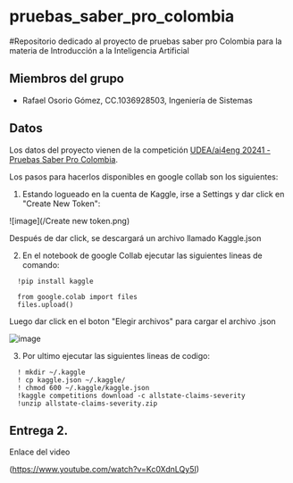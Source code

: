 # pruebas_saber_pro_colombia
#Repositorio dedicado al proyecto de pruebas saber pro Colombia para la materia de Introducción a la Inteligencia Artificial

## Miembros del grupo
* Rafael Osorio Gómez, CC.1036928503, Ingeniería de Sistemas
  
## Datos
Los datos del proyecto vienen de la competición [UDEA/ai4eng 20241 - Pruebas Saber Pro Colombia](https://www.kaggle.com/competitions/udea-ai4eng-20241). 

Los pasos para hacerlos disponibles en google collab son los siguientes:

1. Estando logueado en la cuenta de Kaggle, irse a Settings y dar click en "Create New Token":  

![image](/Create new token.png)

Después de dar click, se descargará un archivo llamado Kaggle.json

2. En el notebook de google Collab ejecutar las siguientes lineas de comando:
```
  !pip install kaggle
  
  from google.colab import files 
  files.upload()
```
Luego dar click en el boton "Elegir archivos" para cargar el archivo .json

![image](https://user-images.githubusercontent.com/55060788/233894298-1c75936e-c9ab-4c9d-8264-da97fa2920e0.png)

3. Por ultimo ejecutar las siguientes lineas de codigo:

```
  ! mkdir ~/.kaggle
  ! cp kaggle.json ~/.kaggle/
  ! chmod 600 ~/.kaggle/kaggle.json
  !kaggle competitions download -c allstate-claims-severity
  !unzip allstate-claims-severity.zip
```
## Entrega 2.

Enlace del video 

(https://www.youtube.com/watch?v=Kc0XdnLQy5I)







